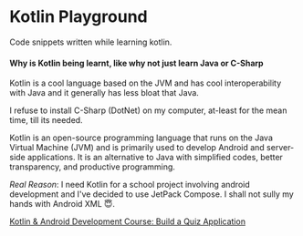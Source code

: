 # Kotlin Playground

Code snippets written while learning kotlin.

#### Why is Kotlin being learnt, like why not just learn Java or C-Sharp

Kotlin is a cool language based on the JVM and has cool interoperability with Java and it generally has less bloat that Java.

I refuse to install C-Sharp (DotNet) on my computer, at-least for the mean time, till its needed.

Kotlin is an open-source programming language that runs on the Java Virtual Machine (JVM) and is primarily used to develop Android and server-side applications. It is an alternative to Java with simplified codes, better transparency, and productive programming. 


_*Real Reason*_: I need Kotlin for a school project involving android development and I've decided to use JetPack Compose. I shall not sully my hands with Android XML 😇.

[Kotlin & Android Development Course: Build a Quiz Application](https://www.youtube.com/watch?v=kNghEbknLs8)